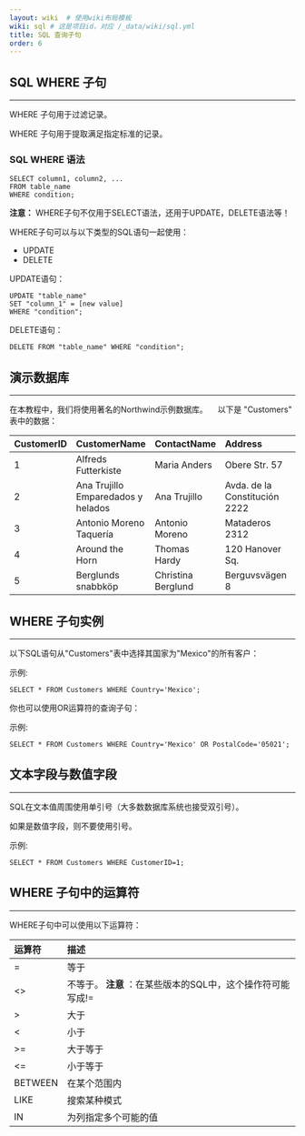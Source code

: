 ```yaml
---
layout: wiki  # 使用wiki布局模板
wiki: sql # 这是项目id，对应 /_data/wiki/sql.yml
title: SQL 查询子句
order: 6
---
```


## SQL WHERE 子句

------

WHERE 子句用于过滤记录。

WHERE 子句用于提取满足指定标准的记录。



### SQL WHERE 语法

```
SELECT column1, column2, ...
FROM table_name
WHERE condition;
```

**注意：** WHERE子句不仅用于SELECT语法，还用于UPDATE，DELETE语法等！

WHERE子句可以与以下类型的SQL语句一起使用：

- UPDATE
- DELETE

UPDATE语句：

```
UPDATE "table_name"
SET "column_1" = [new value]
WHERE "condition";
```

DELETE语句：

```
DELETE FROM "table_name" WHERE "condition";
```



## 演示数据库

------

在本教程中，我们将使用著名的Northwind示例数据库。
　以下是 "Customers" 表中的数据：

| CustomerID | CustomerName                       | ContactName        | Address                       | City        | PostalCode | Country |
| :--------- | :--------------------------------- | :----------------- | :---------------------------- | :---------- | :--------- | :------ |
| 1          | Alfreds Futterkiste                | Maria Anders       | Obere Str. 57                 | Berlin      | 12209      | Germany |
| 2          | Ana Trujillo Emparedados y helados | Ana Trujillo       | Avda. de la Constitución 2222 | México D.F. | 05021      | Mexico  |
| 3          | Antonio Moreno Taquería            | Antonio Moreno     | Mataderos 2312                | México D.F. | 05023      | Mexico  |
| 4          | Around the Horn                    | Thomas Hardy       | 120 Hanover Sq.               | London      | WA1 1DP    | UK      |
| 5          | Berglunds snabbköp                 | Christina Berglund | Berguvsvägen 8                | Luleå       | S-958 22   | Sweden  |



## WHERE 子句实例

------

以下SQL语句从"Customers"表中选择其国家为"Mexico"的所有客户：

示例:

```
SELECT * FROM Customers WHERE Country='Mexico';
```

你也可以使用OR运算符的查询子句：

示例:

```
SELECT * FROM Customers WHERE Country='Mexico' OR PostalCode='05021';
```



## 文本字段与数值字段

------

SQL在文本值周围使用单引号（大多数数据库系统也接受双引号）。

如果是数值字段，则不要使用引号。

示例:

```
SELECT * FROM Customers WHERE CustomerID=1;
```



## WHERE 子句中的运算符

------

WHERE子句中可以使用以下运算符：

| 运算符  | 描述                                                        |
| :------ | :---------------------------------------------------------- |
| =       | 等于                                                        |
| <>      | 不等于。 **注意** ：在某些版本的SQL中，这个操作符可能写成!= |
| >       | 大于                                                        |
| <       | 小于                                                        |
| >=      | 大于等于                                                    |
| <=      | 小于等于                                                    |
| BETWEEN | 在某个范围内                                                |
| LIKE    | 搜索某种模式                                                |
| IN      | 为列指定多个可能的值                                        |
